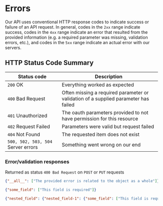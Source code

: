 # Errors

Our API uses conventional HTTP response codes to indicate success or failure of an API request. In general, codes in the `2xx` range indicate success, codes in the `4xx` range indicate an error that resulted from the provided information (e.g. a required parameter was missing, validation errors, etc.), and codes in the `5xx` range indicate an actual error with our servers.

## HTTP Status Code Summary

Status code | Description
-----|--------------
`200` OK|Everything worked as expected
`400` Bad Request|Often missing a required parameter or validation of a supplied parameter has failed
`401` Unauthorized|The oauth parameters provided to not have permission for this resource
`402` Request Failed|Parameters were valid but request failed
`404` Not Found|The requested item does not exist
`500, 502, 503, 504` Server errors|Something went wrong on our end

### Error/validation responses

Returned as status `400 Bad Request` on `POST` or `PUT` requests

```json
{"__all__": ["The provided error is related to the object as a whole"]}
```

```json
{"some_field": ["This field is required"]}
```

```json
{"nested_field": {"nested_field-1": {"some_field": ["This field is required"]}}}
```